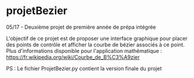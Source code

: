 # projetBezier
05/17 - Deuxième projet de première année de prépa intégrée  

L'objectif de ce projet est de proposer une interface graphique pour placer des points de contrôle et afficher la courbe de bézier associés à ce point.  
Plus d'informations disponible pour l'application mathématique : https://fr.wikipedia.org/wiki/Courbe_de_B%C3%A9zier  

PS : Le fichier ProjetBezier.py contient la version finale du projet
